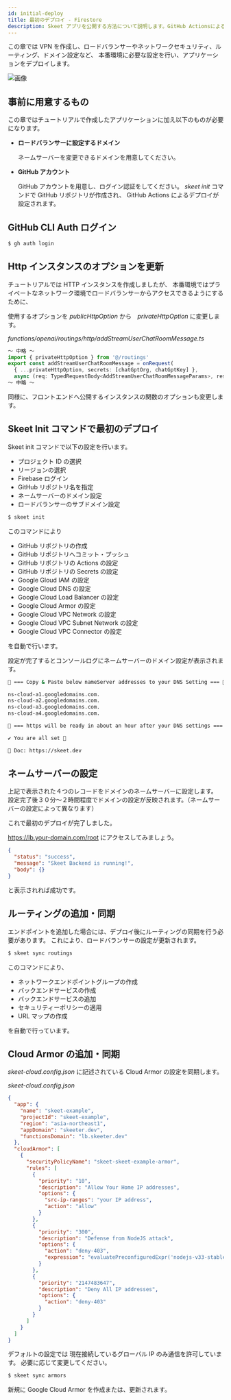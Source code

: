 ```yaml
---
id: initial-deploy
title: 最初のデプロイ - Firestore
description: Skeet アプリを公開する方法について説明します。GitHub ActionsによるCommit毎のデプロイもワンコマンドで設定できます。
---
```


この章では VPN を作成し、ロードバランサーやネットワークセキュリティ、ルーティング、ドメイン設定など、
本番環境に必要な設定を行い、アプリケーションをデプロイします。

![画像](https://storage.googleapis.com/skeet-assets/animation/skeet-init-production.gif)

## 事前に用意するもの

この章ではチュートリアルで作成したアプリケーションに加え以下のものが必要になります。

- **ロードバランサーに設定するドメイン**

  ネームサーバーを変更できるドメインを用意してください。

- **GitHub アカウント**

  GitHub アカウントを用意し、ログイン認証をしてください。
  _skeet init_ コマンドで GitHub リポジトリが作成され、
  GitHub Actions によるデプロイが設定されます。

## GitHub CLI Auth ログイン

```bash
$ gh auth login
```

## Http インスタンスのオプションを更新

チュートリアルでは HTTP インスタンスを作成しましたが、
本番環境ではプライベートなネットワーク環境でロードバランサーからアクセスできるようにするために、

使用するオプションを _publicHttpOption_ から　*privateHttpOption* に変更します。

_functions/openai/routings/http/addStreamUserChatRoomMessage.ts_

```typescript
〜 中略 〜
import { privateHttpOption } from '@/routings'
export const addStreamUserChatRoomMessage = onRequest(
  { ...privateHttpOption, secrets: [chatGptOrg, chatGptKey] },
  async (req: TypedRequestBody<AddStreamUserChatRoomMessageParams>, res) => {
〜 中略 〜
```

同様に、フロントエンドへ公開するインスタンスの関数のオプションも変更します。

## Skeet Init コマンドで最初のデプロイ

Skeet init コマンドで以下の設定を行います。

- プロジェクト ID の選択
- リージョンの選択
- Firebase ログイン
- GitHub リポジトリ名を指定
- ネームサーバーのドメイン設定
- ロードバランサーのサブドメイン設定

```bash
$ skeet init
```

このコマンドにより

- GitHub リポジトリの作成
- GitHub リポジトリへコミット・プッシュ
- GitHub リポジトリの Actions の設定
- GitHub リポジトリの Secrets の設定
- Google Gloud IAM の設定
- Google Cloud DNS の設定
- Google Cloud Load Balancer の設定
- Google Cloud Armor の設定
- Google Cloud VPC Network の設定
- Google Cloud VPC Subnet Network の設定
- Google Cloud VPC Connector の設定

を自動で行います。

設定が完了するとコンソールログにネームサーバーのドメイン設定が表示されます。

```bash
🚸 === Copy & Paste below nameServer addresses to your DNS Setting === 🚸

ns-cloud-a1.googledomains.com.
ns-cloud-a2.googledomains.com.
ns-cloud-a3.googledomains.com.
ns-cloud-a4.googledomains.com.

👷 === https will be ready in about an hour after your DNS settings === 👷

✔ You are all set 🎉

📗 Doc: https://skeet.dev
```

## ネームサーバーの設定

上記で表示された４つのレコードをドメインのネームサーバーに設定します。
設定完了後３０分〜２時間程度でドメインの設定が反映されます。（ネームサーバーの設定によって異なります）

これで最初のデプロイが完了しました。

https://lb.your-domain.com/root にアクセスしてみましょう。

```json
{
  "status": "success",
  "message": "Skeet Backend is running!",
  "body": {}
}
```

と表示されれば成功です。

## ルーティングの追加・同期

エンドポイントを追加した場合には、デプロイ後にルーティングの同期を行う必要があります。
これにより、ロードバランサーの設定が更新されます。

```bash
$ skeet sync routings
```

このコマンドにより、

- ネットワークエンドポイントグループの作成
- バックエンドサービスの作成
- バックエンドサービスの追加
- セキュリティーポリシーの適用
- URL マップの作成

を自動で行っています。

## Cloud Armor の追加・同期

_skeet-cloud.config.json_ に記述されている Cloud Armor の設定を同期します。

_skeet-cloud.config.json_

```json
{
  "app": {
    "name": "skeet-example",
    "projectId": "skeet-example",
    "region": "asia-northeast1",
    "appDomain": "skeeter.dev",
    "functionsDomain": "lb.skeeter.dev"
  },
  "cloudArmor": [
    {
      "securityPolicyName": "skeet-skeet-example-armor",
      "rules": [
        {
          "priority": "10",
          "description": "Allow Your Home IP addresses",
          "options": {
            "src-ip-ranges": "your IP address",
            "action": "allow"
          }
        },
        {
          "priority": "300",
          "description": "Defense from NodeJS attack",
          "options": {
            "action": "deny-403",
            "expression": "evaluatePreconfiguredExpr('nodejs-v33-stable')"
          }
        },
        {
          "priority": "2147483647",
          "description": "Deny All IP addresses",
          "options": {
            "action": "deny-403"
          }
        }
      ]
    }
  ]
}
```

デフォルトの設定では 現在接続しているグローバル IP のみ通信を許可しています。
必要に応じて変更してください。

```bash
$ skeet sync armors
```

新規に Google Cloud Armor を作成または、更新されます。
